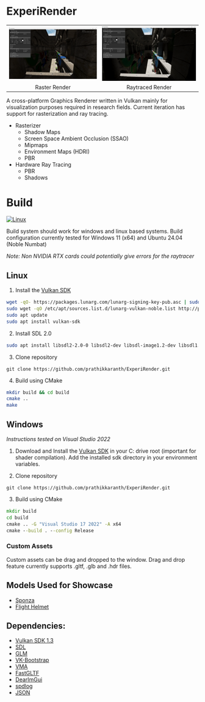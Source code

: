 # ExperiRender

<table>
  <tr>
    <td><img src="docs/images/ExperiRender_Sponza.png" width="1000"/></td>
    <td><img src="docs/images/Sponza-RT_Mat.png" width="1000"/></td>
  </tr>
  <tr>
    <td align="center">Raster Render</td>
    <td align="center">Raytraced Render</td>
  </tr>
</table>

A cross-platform Graphics Renderer written in Vulkan mainly for visualization purposes required in research fields. Current iteration has support for rasterization and ray tracing. 

- Rasterizer
    - Shadow Maps 
    - Screen Space Ambient Occlusion (SSAO) 
    - Mipmaps 
    - Environment Maps (HDRI)
    - PBR
- Hardware Ray Tracing
    - PBR
    - Shadows

# Build

[![Linux](https://github.com/prathikkaranth/ExperiRender/workflows/Linux%20CMake%20Build/badge.svg)](https://github.com/prathikkaranth/ExperiRender/actions)

Build system should work for windows and linux based systems. Build configuration currently tested for Windows 11 (x64) and Ubuntu 24.04 (Noble Numbat)

_Note: Non NVIDIA RTX cards could potentially give errors for the raytracer_

## Linux

1. Install the [Vulkan SDK](https://vulkan.lunarg.com/doc/view/latest/linux/getting_started_ubuntu.html)
```bash
wget -qO- https://packages.lunarg.com/lunarg-signing-key-pub.asc | sudo tee /etc/apt/trusted.gpg.d/lunarg.asc
sudo wget -qO /etc/apt/sources.list.d/lunarg-vulkan-noble.list http://packages.lunarg.com/vulkan/lunarg-vulkan-noble.list
sudo apt update
sudo apt install vulkan-sdk
```

2. Install SDL 2.0
```bash
sudo apt install libsdl2-2.0-0 libsdl2-dev libsdl-image1.2-dev libsdl1.2-dev
```

3. Clone repository
```
git clone https://github.com/prathikkaranth/ExperiRender.git
```

4. Build using CMake

```bash
mkdir build && cd build
cmake ..
make
```

## Windows

_Instructions tested on Visual Studio 2022_

1. Download and Install the [Vulkan SDK](https://vulkan.lunarg.com/sdk/home#windows) in your C: drive root (important for shader compilation). Add the installed sdk directory in your environment variables.

2. Clone repository
```
git clone https://github.com/prathikkaranth/ExperiRender.git
```

3. Build using CMake
```cmd
mkdir build
cd build
cmake .. -G "Visual Studio 17 2022" -A x64
cmake --build . --config Release
```

### Custom Assets

Custom assets can be drag and dropped to the window. Drag and drop feature currently supports .gltf, .glb and .hdr files.


## Models Used for Showcase

- [Sponza](https://github.com/KhronosGroup/glTF-Sample-Models/tree/main/2.0/Sponza)
- [Flight Helmet](https://github.com/KhronosGroup/glTF-Sample-Models/tree/main/2.0/FlightHelmet)

## Dependencies:

- [Vulkan SDK 1.3](https://vulkan.lunarg.com/sdk/home)
- [SDL](https://github.com/libsdl-org/SDL)
- [GLM](https://github.com/g-truc/glm)
- [VK-Bootstrap](https://github.com/charles-lunarg/vk-bootstrap)
- [VMA](https://github.com/GPUOpen-LibrariesAndSDKs/VulkanMemoryAllocator)
- [FastGLTF](https://github.com/spnda/fastgltf)
- [DearImGui](https://github.com/ocornut/imgui)
- [spdlog](https://github.com/gabime/spdlog)
- [JSON](https://json.nlohmann.me/)


